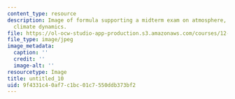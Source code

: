 ```yaml
---
content_type: resource
description: Image of formula supporting a midterm exam on atmosphere, ocean, and
  climate dynamics.
file: https://ol-ocw-studio-app-production.s3.amazonaws.com/courses/12-003-atmosphere-ocean-and-climate-dynamics-fall-2008/9f4331c40af7c1bc01c7550ddb373bf2_untitled_10.jpg
file_type: image/jpeg
image_metadata:
  caption: ''
  credit: ''
  image-alt: ''
resourcetype: Image
title: untitled_10
uid: 9f4331c4-0af7-c1bc-01c7-550ddb373bf2
---
```

